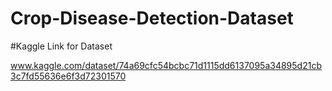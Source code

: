 # Crop-Disease-Detection-Dataset

#Kaggle Link for Dataset 

www.kaggle.com/dataset/74a69cfc54bcbc71d1115dd6137095a34895d21cb3c7fd55636e6f3d72301570
